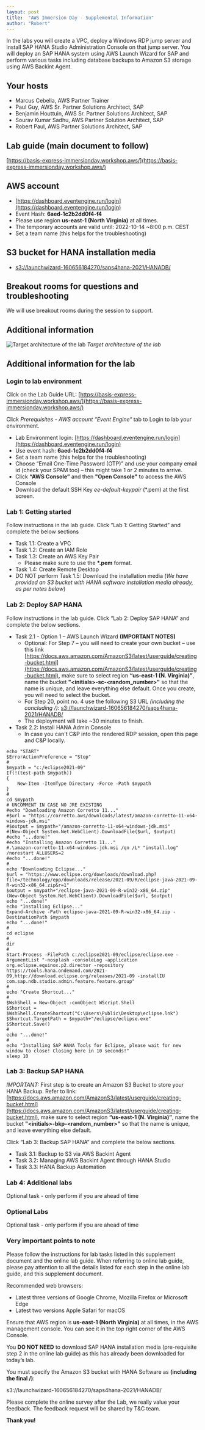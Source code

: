 ```yaml
---
layout: post
title:  "AWS Immersion Day - Supplemental Information"
author: "Robert"
---
```


In the labs you will create a VPC, deploy a Windows RDP jump server and install SAP HANA Studio
Administration Console on that jump server. You will deploy an SAP HANA system using AWS Launch
Wizard for SAP and perform various tasks including database backups to Amazon S3 storage using AWS
Backint Agent.

## Your hosts

* Marcus Cebella, AWS Partner Trainer
* Paul Guy, AWS Sr. Partner Solutions Architect, SAP 
* Benjamin Houttuin, AWS Sr. Partner Solutions Architect, SAP
* Sourav Kumar Sadhu, AWS Partner Solution Architect, SAP
* Robert Paul, AWS Partner Solutions Architect, SAP

## Lab guide (main document to follow)

[https://basis-express-immersionday.workshop.aws/](https://basis-express-immersionday.workshop.aws/)

## AWS account

* [https://dashboard.eventengine.run/login](https://dashboard.eventengine.run/login)
* Event Hash: **6aed-1c2b2dd0f4-f4**
* Please use region **us-east-1 (North Virginia)** at all times.
* The temporary accounts are valid until: 2022-10-14 ~8:00 p.m. CEST
* Set a team name (this helps for the troubleshooting)

## S3 bucket for HANA installation media

* [s3://launchwizard-160656184270/saps4hana-2021/HANADB/](s3://launchwizard-160656184270/saps4hana-2021/HANADB/)

## Breakout rooms for questions and troubleshooting

We will use breakout rooms during the session to support.

## Additional information

![Target architecture of the lab](../images/aws_immersion_day_architecture.png)
*Target architecture of the lab*

## Additional information for the lab

### Login to lab environment

Click on the Lab Guide URL: [https://basis-express-immersionday.workshop.aws/](https://basis-express-immersionday.workshop.aws/)

Click *Prerequisites - AWS account “Event Engine“* tab to Login to lab your environment.

* Lab Environment login: [https://dashboard.eventengine.run/login](https://dashboard.eventengine.run/login)
* Use event hash: **6aed-1c2b2dd0f4-f4**
* Set a team name (this helps for the troubleshooting)
* Choose “Email One-Time Password (OTP)” and use your company email id (check your SPAM too) – this might take 1 or 2 minutes to arrive.
* Click **“AWS Console”** and then **"Open Console"** to access the AWS Console
* Download the default SSH Key *ee-default-keypair* (*.pem) at the first screen. 

 
### Lab 1: Getting started

Follow instructions in the lab guide. 
Click “Lab 1: Getting Started” and complete the below sections

* Task 1.1: Create a VPC
* Task 1.2: Create an IAM Role
* Task 1.3: Create an AWS Key Pair
    * Please make sure to use the **\*.pem** format.
* Task 1.4: Create Remote Desktop
* DO NOT perform Task 1.5: Download the installation media (*We have provided an S3 bucket with HANA software installation media already, as per notes below*)

 
### Lab 2: Deploy SAP HANA

Follow instructions in the lab guide. 
Click “Lab 2: Deploy SAP HANA” and complete the below sections.

* Task 2.1 - Option 1 – AWS Launch Wizard **(IMPORTANT NOTES)**
    * Optional: For Step 7 – you will need to create your own bucket – use this link [https://docs.aws.amazon.com/AmazonS3/latest/userguide/creating-bucket.html](https://docs.aws.amazon.com/AmazonS3/latest/userguide/creating-bucket.html), make sure to select region **“us-east-1 (N. Virginia)”**, name the bucket **"\<initials>-sc-\<random_number>"** so that the name is unique, and leave everything else default. Once you create, you will need to select the bucket.
    * For Step 20, point no. 4 use the following S3 URL *(including the concluding /)*: [s3://launchwizard-160656184270/saps4hana-2021/HANADB/](s3://launchwizard-160656184270/saps4hana-2021/HANADB/)
    * The deployment will take ~30 minutes to finish.
* Task 2.2: Install HANA Admin Console 
    * In case you can't C&P into the rendered RDP session, open this page and C&P locally.

```
echo "START"
$ErrorActionPreference = "Stop"
#
$mypath = "c:/eclipse2021-09"
If(!(test-path $mypath))
{
    New-Item -ItemType Directory -Force -Path $mypath
}
#
cd $mypath
# UNCOMMENT IN CASE NO JRE EXISTING
#echo "Downloading Amazon Corretto 11..."
#$url = "https://corretto.aws/downloads/latest/amazon-corretto-11-x64-windows-jdk.msi"
#$output = $mypath+"/amazon-corretto-11-x64-windows-jdk.msi"
#(New-Object System.Net.WebClient).DownloadFile($url, $output)
#echo "...done!"
#echo "Installing Amazon Corretto 11..."
#.\amazon-corretto-11-x64-windows-jdk.msi /qn /L* "install.log" /norestart ALLUSERS=2
#echo "...done!"
#
echo "Downloading Eclipse..."
$url = "https://www.eclipse.org/downloads/download.php?file=/technology/epp/downloads/release/2021-09/R/eclipse-java-2021-09-R-win32-x86_64.zip&r=1"
$output = $mypath+"/eclipse-java-2021-09-R-win32-x86_64.zip"
(New-Object System.Net.WebClient).DownloadFile($url, $output)
echo "...done!"
echo "Installing Eclipse..."
Expand-Archive -Path eclipse-java-2021-09-R-win32-x86_64.zip -DestinationPath $mypath
echo "...done!"
#
cd eclipse
#
dir
#
Start-Process -FilePath c:/eclipse2021-09/eclipse/eclipse.exe -ArgumentList "-nosplash -consoleLog -application org.eclipse.equinox.p2.director -repository https://tools.hana.ondemand.com/2021-09,http://download.eclipse.org/releases/2021-09 -installIU com.sap.ndb.studio.admin.feature.feature.group"
#
echo "Create Shortcut..."
#
$WshShell = New-Object -comObject WScript.Shell
$Shortcut = $WshShell.CreateShortcut("C:\Users\Public\Desktop\eclipse.lnk")
$Shortcut.TargetPath = $mypath+"/eclipse/eclipse.exe"
$Shortcut.Save()
#
echo "...done!"
#
echo "Installing SAP HANA Tools for Eclipse, please wait for new window to close! Closing here in 10 seconds!"
sleep 10

```

### Lab 3: Backup SAP HANA

*IMPORTANT:* First step is to create an Amazon S3 Bucket to store your HANA Backup. Refer to link: 
[https://docs.aws.amazon.com/AmazonS3/latest/userguide/creating-bucket.html](https://docs.aws.amazon.com/AmazonS3/latest/userguide/creating-bucket.html), make sure to select region **“us-east-1 (N. Virginia)”**, name the bucket **"\<initials>-bkp-\<random_number>"** so that the name is unique, and leave everything else default.

Click “Lab 3: Backup SAP HANA” and complete the below sections.

* Task 3.1: Backup to S3 via AWS Backint Agent
* Task 3.2: Managing AWS Backint Agent through HANA Studio
* Task 3.3: HANA Backup Automation
 
### Lab 4: Additional labs

Optional task - only perform if you are ahead of time

### Optional Labs

Optional task - only perform if you are ahead of time

### Very important points to note

Please follow the instructions for lab tasks listed in this supplement document and the online lab guide. 
When referring to online lab guide, please pay attention to all the details listed for each step in the online lab guide, and this supplement document.

Recommended web browsers:

* Latest three versions of Google Chrome, Mozilla Firefox or Microsoft Edge
* Latest two versions Apple Safari for macOS

 
Ensure that AWS region is **us-east-1 (North Virginia)** at all times, in the AWS management console. You can see it in the top right corner of the AWS Console.

You **DO NOT NEED** to download SAP HANA installation media (pre-requisite step 2 in the online lab guide) as this has already been downloaded for today’s lab.
 
You must specify the Amazon S3 bucket with HANA Software as **(including the final /)**: 

s3://launchwizard-160656184270/saps4hana-2021/HANADB/
 
Please complete the online survey after the Lab, we really value your feedback. The feedback request will be shared by T&C team. 

**Thank you!**
